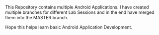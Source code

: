  This Repository contains multiple Android Applications. I have created multiple branches for different Lab Sessions and in the end have merged them into the MASTER branch.
 
 Hope this helps learn basic Android Application Development.
